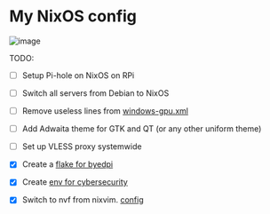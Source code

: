 # My NixOS config

![image](https://github.com/user-attachments/assets/ced83769-d81e-45a9-9d60-0f6d871d21e4)

TODO:

- [ ] Setup Pi-hole on NixOS on RPi
- [ ] Switch all servers from Debian to NixOS
- [ ] Remove useless lines from
      [windows-gpu.xml](https://github.com/ch4og/nixos-config/blob/main/vm/windows-gpu/windows-gpu.xml)
- [ ] Add Adwaita theme for GTK and QT (or any other uniform theme)
- [ ] Set up VLESS proxy systemwide

- [x] Create a [flake for byedpi](https://github.com/ch4og/byedpi-flake)
- [x] Create [env for cybersecurity](https://github.com/ch4og/nixcybersec)
- [x] Switch to nvf from nixvim. [config](https://github.com/ch4og/nvf)

